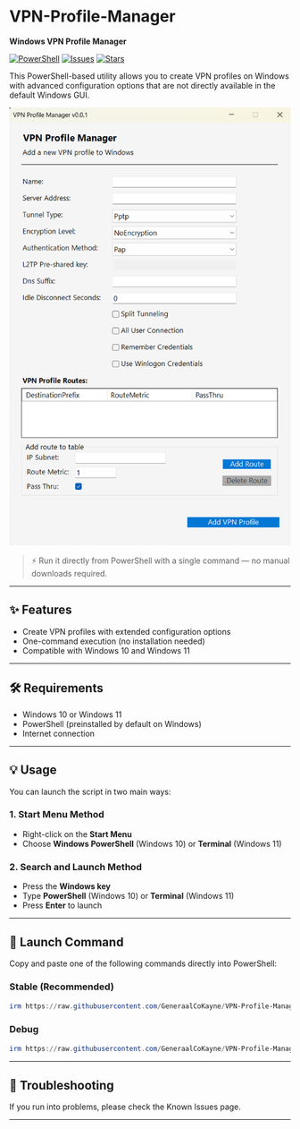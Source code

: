 # VPN-Profile-Manager  
**Windows VPN Profile Manager**  

[![PowerShell](https://img.shields.io/badge/PowerShell-5%2B-blue?logo=powershell&logoColor=white)](https://learn.microsoft.com/en-us/powershell/)  [![Issues](https://img.shields.io/github/issues/GeneraalCoKayne/VPN-Profile-Manager)](https://github.com/GeneraalCoKayne/VPN-Profile-Manager/issues)  [![Stars](https://img.shields.io/github/stars/GeneraalCoKayne/VPN-Profile-Manager?style=social)](https://github.com/GeneraalCoKayne/VPN-Profile-Manager/stargazers)  

This PowerShell-based utility allows you to create VPN profiles on Windows with advanced configuration options that are not directly available in the default Windows GUI.  

![screen-install](https://raw.githubusercontent.com/GeneraalCoKayne/VPN-Profile-Manager/refs/heads/main/image.png)

> ⚡ Run it directly from PowerShell with a single command — no manual downloads required.  

---

## ✨ Features  
- Create VPN profiles with extended configuration options  
- One-command execution (no installation needed)  
- Compatible with Windows 10 and Windows 11  

---

## 🛠 Requirements

- Windows 10 or Windows 11
- PowerShell (preinstalled by default on Windows)
- Internet connection

---

## 💡 Usage  

You can launch the script in two main ways:  

### 1. **Start Menu Method**  
- Right-click on the **Start Menu**  
- Choose **Windows PowerShell** (Windows 10) or **Terminal** (Windows 11)  

### 2. **Search and Launch Method**  
- Press the **Windows key**  
- Type **PowerShell** (Windows 10) or **Terminal** (Windows 11)  
- Press **Enter** to launch  

---

## 🚀 Launch Command  

Copy and paste one of the following commands directly into PowerShell:  

### Stable (Recommended)  
```powershell
irm https://raw.githubusercontent.com/GeneraalCoKayne/VPN-Profile-Manager/refs/heads/main/VPN-Profile-Manager.ps1 | iex
```

### Debug
```powershell
irm https://raw.githubusercontent.com/GeneraalCoKayne/VPN-Profile-Manager/refs/heads/main/VPN-Profile-Manager.ps1 -Debug | iex
```

---

## 🐞 Troubleshooting

If you run into problems, please check the Known Issues page.

---
